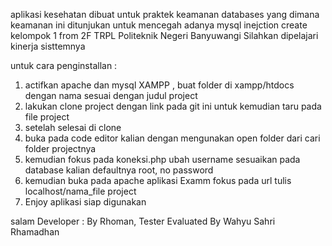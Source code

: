 aplikasi kesehatan dibuat untuk praktek keamanan databases yang dimana keamanan ini ditunjukan untuk mencegah adanya mysql inejction
create kelompok 1  from 2F TRPL Politeknik Negeri Banyuwangi
Silahkan dipelajari kinerja sisttemnya

untuk cara penginstallan : 
1. actifkan apache dan mysql XAMPP , buat folder di xampp/htdocs dengan nama sesuai dengan judul project
2. lakukan clone project dengan link pada git ini untuk kemudian taru pada file project
3. setelah selesai di clone 
4. buka pada code editor kalian dengan mengunakan open folder dari cari folder projectnya
5. kemudian fokus pada koneksi.php ubah username sesuaikan pada database kalian defaultnya root, no password
6. kemudian buka pada apache aplikasi Examm fokus pada url tulis localhost/nama_file project
7. Enjoy aplikasi siap digunakan

salam Developer :
By Rhoman, 
Tester Evaluated
By Wahyu Sahri Rhamadhan
